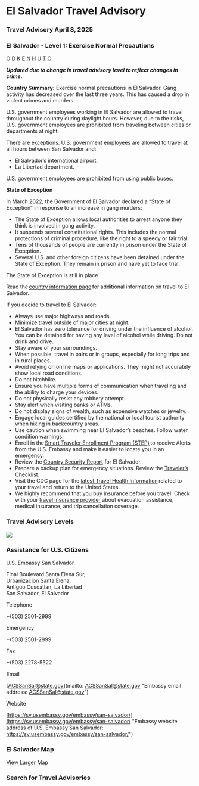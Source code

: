 # El Salvador Travel Advisory

### Travel Advisory April 8, 2025

### El Salvador - Level 1: Exercise Normal Precautions

[O](javascript:void(0); "Tool Tip: Other")
[D](javascript:void(0); "Tool Tip: Wrongful Detention")
[K](javascript:void(0); "Tool Tip: Kidnap and Hostage")
[E](javascript:void(0); "Tool Tip: Event")
[N](javascript:void(0); "Tool Tip: Disaster")
[H](javascript:void(0); "Tool Tip: Health")
[U](javascript:void(0); "Tool Tip: Civil Unrest")
[T](javascript:void(0); "Tool Tip: Terrorism")
[C](javascript:void(0); "Tool Tip: Crimes")

***Updated due to change in travel advisory level to reflect changes in crime.***

**Country Summary:** Exercise normal precautions in El Salvador. Gang activity has decreased over the last three years. This has caused a drop in violent crimes and murders.

U.S. government employees working in El Salvador are allowed to travel throughout the country during daylight hours. However, due to the risks, U.S. government employees are prohibited from traveling between cities or departments at night.

There are exceptions. U.S. government employees are allowed to travel at all hours between San Salvador and:

* El Salvador’s international airport.
* La Libertad department.

U.S. government employees are prohibited from using public buses.

**State of Exception**

In March 2022, the Government of El Salvador declared a “State of Exception” in response to an increase in gang murders:

* The State of Exception allows local authorities to arrest anyone they think is involved in gang activity.
* It suspends several constitutional rights. This includes the normal protections of criminal procedure, like the right to a speedy or fair trial.
* Tens of thousands of people are currently in prison under the State of Exception.
* Several U.S. and other foreign citizens have been detained under the State of Exception. They remain in prison and have yet to face trial.

The State of Exception is still in place.

Read the [country information page](https://travel.state.gov/content/travel/en/international-travel/International-Travel-Country-Information-Pages/ElSalvador.html) for additional information on travel to El Salvador.

If you decide to travel to El Salvador:

* Always use major highways and roads.
* Minimize travel outside of major cities at night.
* El Salvador has zero tolerance for driving under the influence of alcohol. You can be detained for having any level of alcohol while driving. Do not drink and drive.
* Stay aware of your surroundings.
* When possible, travel in pairs or in groups, especially for long trips and in rural places.
* Avoid relying on online maps or applications. They might not accurately show local road conditions.
* Do not hitchhike.
* Ensure you have multiple forms of communication when traveling and the ability to charge your devices.
* Do not physically resist any robbery attempt.
* Stay alert when visiting banks or ATMs.
* Do not display signs of wealth, such as expensive watches or jewelry.
* Engage local guides certified by the national or local tourist authority when hiking in backcountry areas.
* Use caution when swimming near El Salvador’s beaches. Follow water condition warnings.
* Enroll in the [Smart Traveler Enrollment Program (STEP)](https://step.state.gov/) to receive Alerts from the U.S. Embassy and make it easier to locate you in an emergency.
* Review the [Country Security Report](https://www.osac.gov/Country/ElSalvador/Detail) for El Salvador.
* Prepare a backup plan for emergency situations. Review the [Traveler’s Checklist](https://travel.state.gov/content/travel/en/international-travel/before-you-go/travelers-checklist.html).
* Visit the CDC page for the [latest Travel Health Information](https://wwwnc.cdc.gov/travel/destinations/list) related to your travel and return to the United States.
* We highly recommend that you buy insurance before you travel. Check with your [travel insurance provider](https://travel.state.gov/content/travel/en/international-travel/before-you-go/your-health-abroad/Insurance_Coverage_Overseas.html) about evacuation assistance, medical insurance, and trip cancellation coverage.

### Travel Advisory Levels

[![](/content/dam/NEWTravelAssets/images/travel-levelv2.svg)](/content/travel/en/international-travel/before-you-go/about-our-new-products.html "Travel Advisory Levels")

### Assistance for U.S. Citizens

U.S. Embassy San Salvador

Final Boulevard Santa Elena Sur,  
Urbanizacion Santa Elena,  
Antiguo Cuscatlan, La Libertad  
San Salvador, El Salvador

Telephone

+(503) 2501-2999

Emergency

+(503) 2501-2999

Fax

+(503) 2278-5522

Email

[ACSSanSal@state.gov](mailto: ACSSanSal@state.gov "Embassy email address: ACSSanSal@state.gov")

Website

[https://sv.usembassy.gov/embassy/san-salvador/](https://sv.usembassy.gov/embassy/san-salvador/ "Embassy website address of U.S. Embassy San Salvador: https://sv.usembassy.gov/embassy/san-salvador/")

### El Salvador Map

[View Larger Map](https://travelmaps.state.gov/TSGMap/?extent=-94.119884166,11.183272604,-83.481339558,16.598518802 "Map of El Salvador")



### Search for Travel Advisories